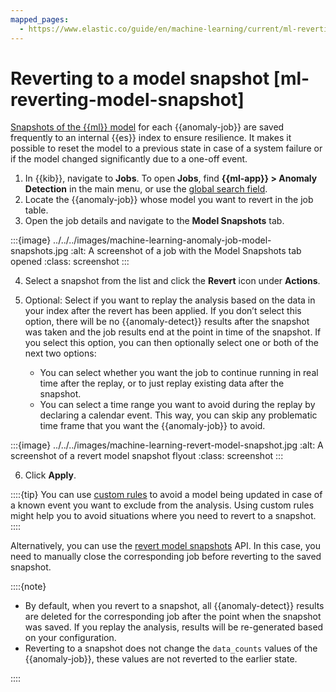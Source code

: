 ```yaml
---
mapped_pages:
  - https://www.elastic.co/guide/en/machine-learning/current/ml-reverting-model-snapshot.html
---
```


# Reverting to a model snapshot [ml-reverting-model-snapshot]

[Snapshots of the {{ml}} model](ml-ad-run-jobs.md#ml-ad-model-snapshots) for each {{anomaly-job}} are saved frequently to an internal {{es}} index to ensure resilience. It makes it possible to reset the model to a previous state in case of a system failure or if the model changed significantly due to a one-off event.

1. In {{kib}}, navigate to **Jobs**. To open **Jobs**, find **{{ml-app}} > Anomaly Detection** in the main menu, or use the [global search field](../../find-and-organize/find-apps-and-objects.md).
2. Locate the {{anomaly-job}} whose model you want to revert in the job table.
3. Open the job details and navigate to the **Model Snapshots** tab.

:::{image} ../../../images/machine-learning-anomaly-job-model-snapshots.jpg
:alt: A screenshot of a job with the Model Snapshots tab opened
:class: screenshot
:::

4. Select a snapshot from the list and click the **Revert** icon under **Actions**.
5. Optional: Select if you want to replay the analysis based on the data in your index after the revert has been applied. If you don’t select this option, there will be no {{anomaly-detect}} results after the snapshot was taken and the job results end at the point in time of the snapshot. If you select this option, you can then optionally select one or both of the next two options:

    * You can select whether you want the job to continue running in real time after the replay, or to just replay existing data after the snapshot.
    * You can select a time range you want to avoid during the replay by declaring a calendar event. This way, you can skip any problematic time frame that you want the {{anomaly-job}} to avoid.

:::{image} ../../../images/machine-learning-revert-model-snapshot.jpg
:alt: A screenshot of a revert model snapshot flyout
:class: screenshot
:::

6. Click **Apply**.

::::{tip}
You can use [custom rules](ml-ad-run-jobs.md#ml-ad-rules) to avoid a model being updated in case of a known event you want to exclude from the analysis. Using custom rules might help you to avoid situations where you need to revert to a snapshot.
::::

Alternatively, you can use the [revert model snapshots](https://www.elastic.co/guide/en/elasticsearch/reference/current/ml-revert-snapshot.html) API. In this case, you need to manually close the corresponding job before reverting to the saved snapshot.

::::{note}

* By default, when you revert to a snapshot, all {{anomaly-detect}} results are deleted for the corresponding job after the point when the snapshot was saved. If you replay the analysis, results will be re-generated based on your configuration.
* Reverting to a snapshot does not change the `data_counts` values of the {{anomaly-job}}, these values are not reverted to the earlier state.

::::
